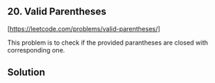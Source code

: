 ## 20. Valid Parentheses

[https://leetcode.com/problems/valid-parentheses/]

This problem is to check if the provided parantheses are closed with corresponding one.

## Solution
